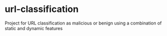 # url-classification
Project for URL classification as malicious or benign using a combination of static and dynamic features
